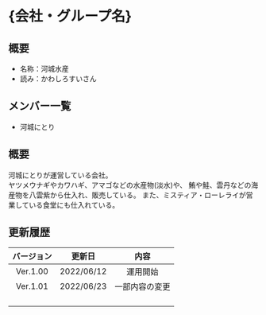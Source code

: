 # {会社・グループ名}

## 概要
- 名称：河城水産
- 読み：かわしろすいさん

## メンバー一覧
- 河城にとり

## 概要
河城にとりが運営している会社。<br>
ヤツメウナギやカワハギ、アマゴなどの水産物(淡水)や、
鮪や鮭、雲丹などの海産物を八雲紫から仕入れ、販売している。
また、ミスティア・ローレライが営業している食堂にも仕入れている。

## 更新履歴
 | バージョン | 更新日 | 内容 |
 | :---: | :---: | :---: |
 | Ver.1.00 | 2022/06/12 | 運用開始 |
 | Ver.1.01 | 2022/06/23 | 一部内容の変更 |
 | | | |
 | | | |
 | | | |
 | | | |



